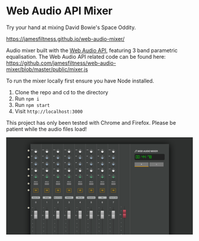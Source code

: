 # Web Audio API Mixer

Try your hand at mixing David Bowie's Space Oddity.

https://jamesfiltness.github.io/web-audio-mixer/

Audio mixer built with the [Web Audio API](https://developer.mozilla.org/en-US/docs/Web/API/Web_Audio_API), featuring 3 band parametric equalisation. The Web Audio API related code can be found here: https://github.com/jamesfiltness/web-audio-mixer/blob/master/public/mixer.js

To run the mixer locally first ensure you have Node installed.

1. Clone the repo and cd to the directory
2. Run `npm i`
3. Run `npm start`
4. Visit `http://localhost:3000`

This project has only been tested with Chrome and Firefox. Please be patient while the audio files load!

![Web Audio Mixer](/screenshot.png)
